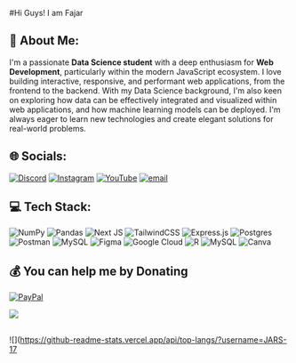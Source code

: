 #Hi Guys! I am Fajar 

## 💫 About Me:
I'm a passionate **Data Science student** with a deep enthusiasm for **Web Development**, particularly within the modern JavaScript ecosystem. I love building interactive, responsive, and performant web applications, from the frontend to the backend. With my Data Science background, I'm also keen on exploring how data can be effectively integrated and visualized within web applications, and how machine learning models can be deployed. I'm always eager to learn new technologies and create elegant solutions for real-world problems.


## 🌐 Socials:
[![Discord](https://img.shields.io/badge/Discord-%237289DA.svg?logo=discord&logoColor=white)](https://discord.gg/https://discord.com/users/fajar3678) [![Instagram](https://img.shields.io/badge/Instagram-%23E4405F.svg?logo=Instagram&logoColor=white)](https://instagram.com/ginda_mrp) [![YouTube](https://img.shields.io/badge/YouTube-%23FF0000.svg?logo=YouTube&logoColor=white)](https://youtube.com/@JARSCODE) [![email](https://img.shields.io/badge/Email-D14836?logo=gmail&logoColor=white)](mailto:math.it.net@gmail.com) 

## 💻 Tech Stack:
![NumPy](https://img.shields.io/badge/numpy-%23013243.svg?style=for-the-badge&logo=numpy&logoColor=white) 
![Pandas](https://img.shields.io/badge/pandas-%23150458.svg?style=for-the-badge&logo=pandas&logoColor=white) 
![Next JS](https://img.shields.io/badge/Next-black?style=for-the-badge&logo=next.js&logoColor=white) 
![TailwindCSS](https://img.shields.io/badge/tailwindcss-%2338B2AC.svg?style=for-the-badge&logo=tailwind-css&logoColor=white)
![Express.js](https://img.shields.io/badge/express.js-%23404d59.svg?style=for-the-badge&logo=express&logoColor=%2361DAFB) 
![Postgres](https://img.shields.io/badge/postgres-%23316192.svg?style=for-the-badge&logo=postgresql&logoColor=white) 
![Postman](https://img.shields.io/badge/Postman-FF6C37?style=for-the-badge&logo=postman&logoColor=white) 
![MySQL](https://img.shields.io/badge/mysql-4479A1.svg?style=for-the-badge&logo=mysql&logoColor=white) 
![Figma](https://img.shields.io/badge/figma-%23F24E1E.svg?style=for-the-badge&logo=figma&logoColor=white) 
![Google Cloud](https://img.shields.io/badge/GoogleCloud-%234285F4.svg?style=for-the-badge&logo=google-cloud&logoColor=white) 
![R](https://img.shields.io/badge/r-%23276DC3.svg?style=for-the-badge&logo=r&logoColor=white) 
![MySQL](https://img.shields.io/badge/mysql-4479A1.svg?style=for-the-badge&logo=mysql&logoColor=white) 
![Canva](https://img.shields.io/badge/Canva-%2300C4CC.svg?style=for-the-badge&logo=Canva&logoColor=white)

## 💰 You can help me by Donating
[![PayPal](https://img.shields.io/badge/PayPal-00457C?style=for-the-badge&logo=paypal&logoColor=white)](https://paypal.me/jars174) 

[![](https://visitcount.itsvg.in/api?id=jars-17\&icon=0&color=0)](https://visitcount.itsvg.in)

##
![](https://github-readme-stats.vercel.app/api/top-langs/?username=JARS-17
<!-- Proudly created with GPRM ( https://gprm.itsvg.in ) -->
